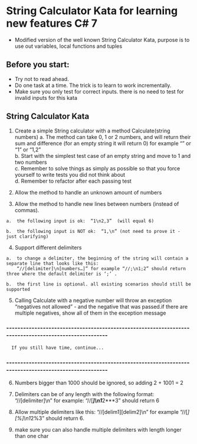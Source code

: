 
# String Calculator Kata for learning new features C# 7
* Modified version of the well known String Calculator Kata, purpose is to use out variables, local functions and tuples 

 ## Before you start:
 * Try not to read ahead.
 * Do one task at a time. The trick is to learn to work incrementally.
 * Make sure you only test for correct inputs. there is no need to test for invalid inputs for this kata
 
 ## String Calculator Kata 
 
 1.  Create a simple String calculator with a method Calculate(string numbers)
    a.  The method can take 0, 1 or 2 numbers, and will return their sum and difference (for an empty string it will return 0) 
         for example   “” or “1” or “1,2”    
    b.  Start with the simplest test case of an empty string and move to 1 and two numbers    
    c.  Remember to solve things as simply as possible so that you force yourself to write tests you did not think about    
    d.  Remember to refactor after each passing test
 
 2.  Allow the method to handle an unknown amount of numbers
 
 3.  Allow the method to handle new lines between numbers (instead of commas).
 
    a.  the following input is ok:  “1\n2,3”  (will equal 6)
    
    b.  the following input is NOT ok:  “1,\n” (not need to prove it - just clarifying)
 
 4.  Support different delimiters
 
    a.  to change a delimiter, the beginning of the string will contain a separate line that looks like this:   
        “//[delimiter]\n[numbers…]” for example “//;\n1;2” should return three where the default delimiter is ‘;’ .
        
    b.  the first line is optional. all existing scenarios should still be supported
 
 5.  Calling Calculate with a negative number will throw an exception “negatives not allowed” - 
     and the negative that was passed.if there are multiple negatives, show all of them in the exception message
 
  
 ### -----------------------------------------------------------------------------------------------------
      If you still have time, continue...
 ### -----------------------------------------------------------------------------------------------------
 
 6.  Numbers bigger than 1000 should be ignored, so adding 2 + 1001  = 2
 
 7.  Delimiters can be of any length with the following format:  “//[delimiter]\n” for example: “//[***]\n1***2***3” should return 6
 
 8.  Allow multiple delimiters like this:  “//[delim1][delim2]\n” for example “//[*][%]\n1*2%3” should return 6.
 
 9.  make sure you can also handle multiple delimiters with length longer than one char
 

